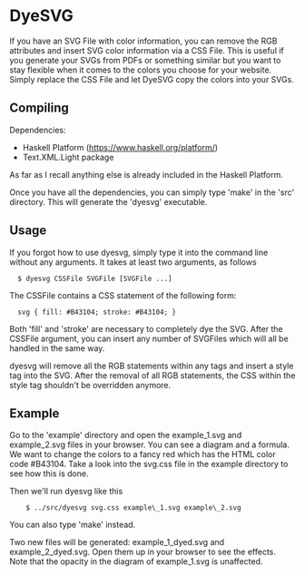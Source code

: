 # DyeSVG

If you have an SVG File with color information, you can remove the RGB attributes and insert SVG color information via a CSS File. This is useful if you generate your SVGs from PDFs or something similar but you want to stay flexible when it comes to the colors you choose for your website. Simply replace the CSS File and let DyeSVG copy the colors into your SVGs.


Compiling
--------------
Dependencies:
 - Haskell Platform (https://www.haskell.org/platform/)
 - Text.XML.Light package

As far as I recall anything else is already included in the Haskell Platform.

Once you have all the dependencies, you can simply type 'make' in the 'src' directory. This will generate the 'dyesvg' executable.


Usage
--------------
If you forgot how to use dyesvg, simply type it into the command line without any arguments. It takes at least two arguments, as follows

      $ dyesvg CSSFile SVGFile [SVGFile ...]

The CSSFile contains a CSS statement of the following form:

      svg { fill: #B43104; stroke: #B43104; }

Both 'fill' and 'stroke' are necessary to completely dye the SVG. After the CSSFile argument, you can insert any number of SVGFiles which will all be handled in the same way.

dyesvg will remove all the RGB statements within any tags and insert a style tag into the SVG. After the removal of all RGB statements, the CSS within the style tag shouldn't be overridden anymore.


Example
--------------
Go to the 'example' directory and open the example\_1.svg and example\_2.svg files in your browser. You can see a diagram and a formula. We want to change the colors to a fancy red which has the HTML color code #B43104. Take a look into the svg.css file in the example directory to see how this is done. 

Then we'll run dyesvg like this

        $ ../src/dyesvg svg.css example\_1.svg example\_2.svg

You can also type 'make' instead. 

Two new files will be generated: example\_1\_dyed.svg and example\_2\_dyed.svg. Open them up in your browser to see the effects. Note that the opacity in the diagram of example\_1.svg is unaffected.
